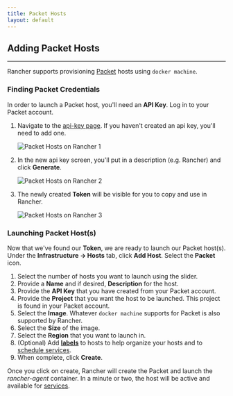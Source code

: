 ```yaml
---
title: Packet Hosts 
layout: default
---
```


## Adding Packet Hosts
---

Rancher supports provisioning [Packet](https://www.packet.net/) hosts using `docker machine`. 

### Finding Packet Credentials

In order to launch a Packet host, you'll need an **API Key**. Log in to your Packet account.

1. Navigate to the [api-key page](https://app.packet.net/portal#/api-keys). If you haven't created an api key, you'll need to add one.

    ![Packet Hosts on Rancher 1]({{site.baseurl}}/img/rancher_packet_1.png)

2. In the new api key screen, you'll put in a description (e.g. Rancher) and click **Generate**.

    ![Packet Hosts on Rancher 2]({{site.baseurl}}/img/rancher_packet_2.png)

3. The newly created **Token** will be visible for you to copy and use in Rancher. 

    ![Packet Hosts on Rancher 3]({{site.baseurl}}/img/rancher_packet_3.png)

### Launching Packet Host(s)

Now that we've found our **Token**, we are ready to launch our Packet host(s). Under the **Infrastructure -> Hosts** tab, click **Add Host**. Select the **Packet** icon. 

1. Select the number of hosts you want to launch using the slider.
2. Provide a **Name** and if desired, **Description** for the host.
3. Provide the **API Key** that you have created from your Packet account.
4. Provide the **Project** that you want the host to be launched. This project is found in your Packet account. 
5. Select the **Image**. Whatever `docker machine` supports for Packet is also supported by Rancher.
5. Select the **Size** of the image. 
6. Select the **Region** that you want to launch in. 
7. (Optional) Add **[labels]({{site.baseurl}}/docs/rancher-ui/infrastructure/hosts/#labels)** to hosts to help organize your hosts and to [schedule services]({{site.baseurl}}/docs/rancher-ui/applications/stacks/adding-services/#scheduling-services).
8. When complete, click **Create**. 

Once you click on create, Rancher will create the Packet and launch the _rancher-agent_ container. In a minute or two, the host will be active and available for [services]({{site.baseurl}}/docs/rancher-ui/applications/stacks/adding-services/).

